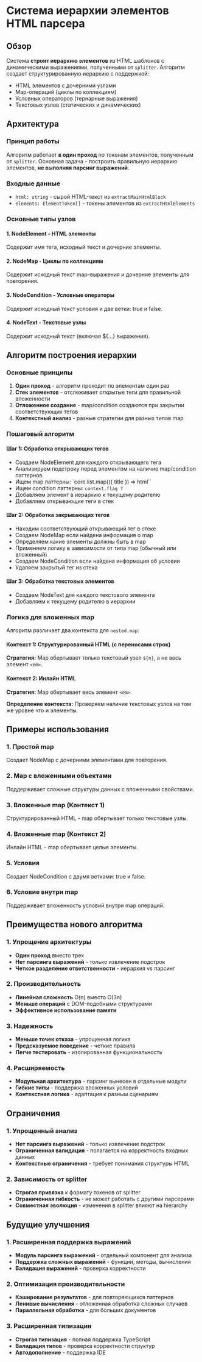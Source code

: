 # Система иерархии элементов HTML парсера

## Обзор

Система **строит иерархию элементов** из HTML шаблонов с динамическими выражениями, полученными от `splitter`. Алгоритм создает структурированную иерархию с поддержкой:

- HTML элементов с дочерними узлами
- Map-операций (циклы по коллекциям)
- Условных операторов (тернарные выражения)
- Текстовых узлов (статических и динамических)

## Архитектура

### Принцип работы

Алгоритм работает **в один проход** по токенам элементов, полученным от `splitter`. Основная задача - построить правильную иерархию элементов, **не выполняя парсинг выражений**.

### Входные данные

- `html: string` - сырой HTML-текст из `extractMainHtmlBlock`
- `elements: ElementToken[]` - токены элементов из `extractHtmlElements`

### Основные типы узлов

#### 1. NodeElement - HTML элементы

Содержит имя тега, исходный текст и дочерние элементы.

#### 2. NodeMap - Циклы по коллекциям

Содержит исходный текст map-выражения и дочерние элементы для повторения.

#### 3. NodeCondition - Условные операторы

Содержит исходный текст условия и две ветки: true и false.

#### 4. NodeText - Текстовые узлы

Содержит исходный текст (включая ${...} выражения).

## Алгоритм построения иерархии

### Основные принципы

1. **Один проход** - алгоритм проходит по элементам один раз
2. **Стек элементов** - отслеживает открытые теги для правильной вложенности
3. **Отложенное создание** - map/condition создаются при закрытии соответствующих тегов
4. **Контекстный анализ** - разные стратегии для разных типов map

### Пошаговый алгоритм

#### Шаг 1: Обработка открывающих тегов

- Создаем NodeElement для каждого открывающего тега
- Анализируем подстроку перед элементом на наличие map/condition паттернов
- Ищем map паттерны: `core.list.map(({ title }) => html``
- Ищем condition паттерны: `context.flag ?`
- Добавляем элемент в иерархию к текущему родителю
- Добавляем открывающие теги в стек

#### Шаг 2: Обработка закрывающих тегов

- Находим соответствующий открывающий тег в стеке
- Создаем NodeMap если найдена информация о map
- Определяем какие элементы должны быть в map
- Применяем логику в зависимости от типа map (обычный или вложенный)
- Создаем NodeCondition если найдена информация об условии
- Удаляем закрытый тег из стека

#### Шаг 3: Обработка текстовых элементов

- Создаем NodeText для каждого текстового элемента
- Добавляем к текущему родителю в иерархии

### Логика для вложенных map

Алгоритм различает два контекста для `nested.map`:

#### Контекст 1: Структурированный HTML (с переносами строк)

**Стратегия:** Map обертывает только текстовый узел `${n}`, а не весь элемент `<em>`.

#### Контекст 2: Инлайн HTML

**Стратегия:** Map обертывает весь элемент `<em>`.

**Определение контекста:** Проверяем наличие текстовых узлов на том же уровне что и элементы.

## Примеры использования

### 1. Простой map

Создает NodeMap с дочерними элементами для повторения.

### 2. Map с вложенными объектами

Поддерживает сложные структуры данных с вложенными свойствами.

### 3. Вложенные map (Контекст 1)

Структурированный HTML - map обертывает только текстовые узлы.

### 4. Вложенные map (Контекст 2)

Инлайн HTML - map обертывает целые элементы.

### 5. Условия

Создает NodeCondition с двумя ветками: true и false.

### 6. Условие внутри map

Поддерживает вложенность условий внутри map операций.

## Преимущества нового алгоритма

### 1. Упрощение архитектуры

- **Один проход** вместо трех
- **Нет парсинга выражений** - только извлечение подстрок
- **Четкое разделение ответственности** - иерархия vs парсинг

### 2. Производительность

- **Линейная сложность** O(n) вместо O(3n)
- **Меньше операций** с DOM-подобными структурами
- **Эффективное использование памяти**

### 3. Надежность

- **Меньше точек отказа** - упрощенная логика
- **Предсказуемое поведение** - четкие правила
- **Легче тестировать** - изолированная функциональность

### 4. Расширяемость

- **Модульная архитектура** - парсинг вынесен в отдельные модули
- **Гибкие типы** - поддержка вложенных условий
- **Контекстная логика** - адаптация к разным сценариям

## Ограничения

### 1. Упрощенный анализ

- **Нет парсинга выражений** - только извлечение подстрок
- **Ограниченная валидация** - полагается на корректность входных данных
- **Контекстные ограничения** - требует понимания структуры HTML

### 2. Зависимость от splitter

- **Строгая привязка** к формату токенов от splitter
- **Ограниченная гибкость** - не может работать с другими парсерами
- **Совместная эволюция** - изменения в splitter влияют на hierarchy

## Будущие улучшения

### 1. Расширенная поддержка выражений

- **Модуль парсинга выражений** - отдельный компонент для анализа
- **Поддержка сложных выражений** - функции, методы, вычисления
- **Валидация выражений** - проверка корректности

### 2. Оптимизация производительности

- **Кэширование результатов** - для повторяющихся паттернов
- **Ленивые вычисления** - отложенная обработка сложных случаев
- **Параллельная обработка** - для больших документов

### 3. Расширенная типизация

- **Строгая типизация** - полная поддержка TypeScript
- **Валидация типов** - проверка корректности структур
- **Автодополнение** - поддержка IDE
